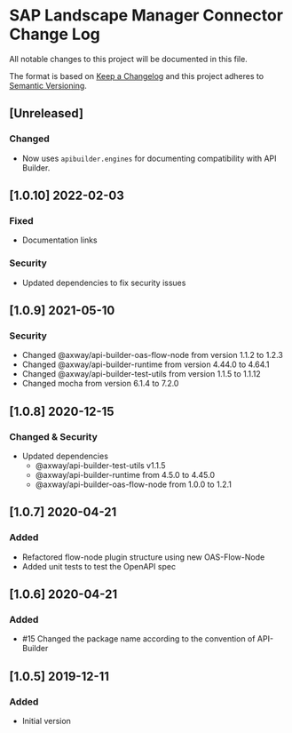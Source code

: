 # SAP Landscape Manager Connector Change Log
All notable changes to this project will be documented in this file.

The format is based on [Keep a Changelog](http://keepachangelog.com/)
and this project adheres to [Semantic Versioning](http://semver.org/).


## [Unreleased]
### Changed
- Now uses `apibuilder.engines` for documenting compatibility with API Builder.

## [1.0.10] 2022-02-03
### Fixed
- Documentation links

### Security
- Updated dependencies to fix security issues

## [1.0.9] 2021-05-10
### Security
- Changed @axway/api-builder-oas-flow-node from version 1.1.2 to 1.2.3
- Changed @axway/api-builder-runtime from version 4.44.0 to 4.64.1
- Changed @axway/api-builder-test-utils from version 1.1.5 to 1.1.12
- Changed mocha from version 6.1.4 to 7.2.0

## [1.0.8] 2020-12-15
### Changed & Security
- Updated dependencies
    - @axway/api-builder-test-utils v1.1.5
    - @axway/api-builder-runtime from 4.5.0 to 4.45.0
    - @axway/api-builder-oas-flow-node from 1.0.0 to 1.2.1

## [1.0.7] 2020-04-21
### Added
- Refactored flow-node plugin structure using new OAS-Flow-Node
- Added unit tests to test the OpenAPI spec

## [1.0.6] 2020-04-21
### Added
- #15 Changed the package name according to the convention of API-Builder

## [1.0.5] 2019-12-11
### Added
- Initial version
